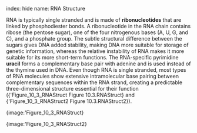 index: hide
name: RNA Structure

RNA is typically single stranded and is made of  **ribonucleotides** that are linked by phosphodiester bonds. A ribonucleotide in the RNA chain contains ribose (the pentose sugar), one of the four nitrogenous bases (A, U, G, and C), and a phosphate group. The subtle structural difference between the sugars gives DNA added stability, making DNA more suitable for storage of genetic information, whereas the relative instability of RNA makes it more suitable for its more short-term functions. The RNA-specific pyrimidine  **uracil** forms a complementary base pair with adenine and is used instead of the thymine used in DNA. Even though RNA is single stranded, most types of RNA molecules show extensive intramolecular base pairing between complementary sequences within the RNA strand, creating a predictable three-dimensional structure essential for their function ({'Figure_10_3_RNAStruct Figure 10.3.RNAStruct} and {'Figure_10_3_RNAStruct2 Figure 10.3.RNAStruct2}).


{image:'Figure_10_3_RNAStruct}
        


{image:'Figure_10_3_RNAStruct2}
        
